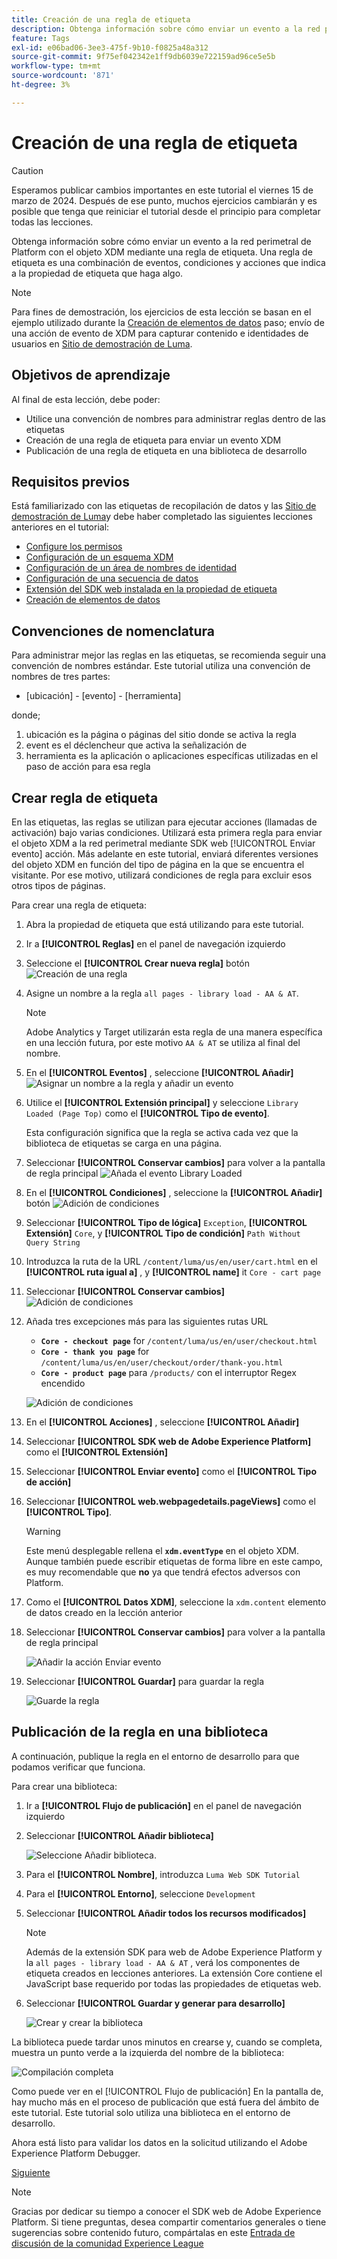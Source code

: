 ```yaml
---
title: Creación de una regla de etiqueta
description: Obtenga información sobre cómo enviar un evento a la red perimetral de Platform con el objeto XDM mediante una regla de etiqueta. Esta lección forma parte del tutorial Implementación de Adobe Experience Cloud con SDK web.
feature: Tags
exl-id: e06bad06-3ee3-475f-9b10-f0825a48a312
source-git-commit: 9f75ef042342e1ff9db6039e722159ad96ce5e5b
workflow-type: tm+mt
source-wordcount: '871'
ht-degree: 3%

---
```


# Creación de una regla de etiqueta


>[!CAUTION]
>
>Esperamos publicar cambios importantes en este tutorial el viernes 15 de marzo de 2024. Después de ese punto, muchos ejercicios cambiarán y es posible que tenga que reiniciar el tutorial desde el principio para completar todas las lecciones.

Obtenga información sobre cómo enviar un evento a la red perimetral de Platform con el objeto XDM mediante una regla de etiqueta. Una regla de etiqueta es una combinación de eventos, condiciones y acciones que indica a la propiedad de etiqueta que haga algo.

>[!NOTE]
>
> Para fines de demostración, los ejercicios de esta lección se basan en el ejemplo utilizado durante la [Creación de elementos de datos](create-data-elements.md) paso; envío de una acción de evento de XDM para capturar contenido e identidades de usuarios en [Sitio de demostración de Luma](https://luma.enablementadobe.com/content/luma/us/en.html).


## Objetivos de aprendizaje

Al final de esta lección, debe poder:

* Utilice una convención de nombres para administrar reglas dentro de las etiquetas
* Creación de una regla de etiqueta para enviar un evento XDM
* Publicación de una regla de etiqueta en una biblioteca de desarrollo


## Requisitos previos

Está familiarizado con las etiquetas de recopilación de datos y las [Sitio de demostración de Luma](https://luma.enablementadobe.com/content/luma/us/en.html)y debe haber completado las siguientes lecciones anteriores en el tutorial:

* [Configure los permisos](configure-permissions.md)
* [Configuración de un esquema XDM](configure-schemas.md)
* [Configuración de un área de nombres de identidad](configure-identities.md)
* [Configuración de una secuencia de datos](configure-datastream.md)
* [Extensión del SDK web instalada en la propiedad de etiqueta](install-web-sdk.md)
* [Creación de elementos de datos](create-data-elements.md)

## Convenciones de nomenclatura

Para administrar mejor las reglas en las etiquetas, se recomienda seguir una convención de nombres estándar. Este tutorial utiliza una convención de nombres de tres partes:

* [ubicación] - [evento] - [herramienta]

donde;

1. ubicación es la página o páginas del sitio donde se activa la regla
1. event es el déclencheur que activa la señalización de
1. herramienta es la aplicación o aplicaciones específicas utilizadas en el paso de acción para esa regla


## Crear regla de etiqueta

En las etiquetas, las reglas se utilizan para ejecutar acciones (llamadas de activación) bajo varias condiciones. Utilizará esta primera regla para enviar el objeto XDM a la red perimetral mediante SDK web [!UICONTROL Enviar evento] acción. Más adelante en este tutorial, enviará diferentes versiones del objeto XDM en función del tipo de página en la que se encuentra el visitante. Por ese motivo, utilizará condiciones de regla para excluir esos otros tipos de páginas.

Para crear una regla de etiqueta:

1. Abra la propiedad de etiqueta que está utilizando para este tutorial.
1. Ir a **[!UICONTROL Reglas]** en el panel de navegación izquierdo
1. Seleccione el **[!UICONTROL Crear nueva regla]** botón
   ![Creación de una regla](assets/rules-create.png)
1. Asigne un nombre a la regla `all pages - library load - AA & AT`.

   >[!NOTE]
   >
   > Adobe Analytics y Target utilizarán esta regla de una manera específica en una lección futura, por este motivo `AA & AT` se utiliza al final del nombre.

1. En el **[!UICONTROL Eventos]** , seleccione **[!UICONTROL Añadir]**
   ![Asignar un nombre a la regla y añadir un evento](assets/rule-name.png)
1. Utilice el **[!UICONTROL Extensión principal]** y seleccione `Library Loaded (Page Top)` como el **[!UICONTROL Tipo de evento]**.

   Esta configuración significa que la regla se activa cada vez que la biblioteca de etiquetas se carga en una página.
1. Seleccionar **[!UICONTROL Conservar cambios]** para volver a la pantalla de regla principal
   ![Añada el evento Library Loaded](assets/rule-event-pagetop.png)
1. En el **[!UICONTROL Condiciones]** , seleccione la **[!UICONTROL Añadir]** botón
   ![Adición de condiciones](assets/rules-add-conditions.png)
1. Seleccionar **[!UICONTROL Tipo de lógica]** `Exception`, **[!UICONTROL Extensión]** `Core`, y **[!UICONTROL Tipo de condición]** `Path Without Query String`
1. Introduzca la ruta de la URL `/content/luma/us/en/user/cart.html` en el **[!UICONTROL ruta igual a]** , y **[!UICONTROL name]** it `Core - cart page`
1. Seleccionar **[!UICONTROL Conservar cambios]**
   ![Adición de condiciones](assets/rule-condition-exception.png)
1. Añada tres excepciones más para las siguientes rutas URL

   * **`Core - checkout page`** for `/content/luma/us/en/user/checkout.html`
   * **`Core - thank you page`** for `/content/luma/us/en/user/checkout/order/thank-you.html`
   * **`Core - product page`** para `/products/` con el interruptor Regex encendido

   ![Adición de condiciones](assets/rule-condition-exception-all.png)

1. En el **[!UICONTROL Acciones]** , seleccione **[!UICONTROL Añadir]**
1. Seleccionar **[!UICONTROL SDK web de Adobe Experience Platform]** como el **[!UICONTROL Extensión]**
1. Seleccionar **[!UICONTROL Enviar evento]** como el **[!UICONTROL Tipo de acción]**
1. Seleccionar **[!UICONTROL web.webpagedetails.pageViews]** como el **[!UICONTROL Tipo]**.

   >[!WARNING]
   >
   > Este menú desplegable rellena el **`xdm.eventType`** en el objeto XDM. Aunque también puede escribir etiquetas de forma libre en este campo, es muy recomendable que **no** ya que tendrá efectos adversos con Platform.

1. Como el **[!UICONTROL Datos XDM]**, seleccione la `xdm.content` elemento de datos creado en la lección anterior
1. Seleccionar **[!UICONTROL Conservar cambios]** para volver a la pantalla de regla principal

   ![Añadir la acción Enviar evento](assets/rule-set-action-xdm.png)
1. Seleccionar **[!UICONTROL Guardar]** para guardar la regla

   ![Guarde la regla](assets/rule-save.png)

## Publicación de la regla en una biblioteca

A continuación, publique la regla en el entorno de desarrollo para que podamos verificar que funciona.

Para crear una biblioteca:

1. Ir a **[!UICONTROL Flujo de publicación]** en el panel de navegación izquierdo
1. Seleccionar **[!UICONTROL Añadir biblioteca]**

   ![Seleccione Añadir biblioteca.](assets/rule-publish-library.png)
1. Para el **[!UICONTROL Nombre]**, introduzca `Luma Web SDK Tutorial`
1. Para el **[!UICONTROL Entorno]**, seleccione `Development`
1. Seleccionar  **[!UICONTROL Añadir todos los recursos modificados]**

   >[!NOTE]
   >
   >    Además de la extensión SDK para web de Adobe Experience Platform y la `all pages - library load - AA & AT` , verá los componentes de etiqueta creados en lecciones anteriores. La extensión Core contiene el JavaScript base requerido por todas las propiedades de etiquetas web.

1. Seleccionar **[!UICONTROL Guardar y generar para desarrollo]**

   ![Crear y crear la biblioteca](assets/rule-publish-add-all-changes.png)

La biblioteca puede tardar unos minutos en crearse y, cuando se completa, muestra un punto verde a la izquierda del nombre de la biblioteca:

![Compilación completa](assets/rule-publish-success.png)

Como puede ver en el [!UICONTROL Flujo de publicación] En la pantalla de, hay mucho más en el proceso de publicación que está fuera del ámbito de este tutorial. Este tutorial solo utiliza una biblioteca en el entorno de desarrollo.

Ahora está listo para validar los datos en la solicitud utilizando el Adobe Experience Platform Debugger.

[Siguiente ](validate-with-debugger.md)

>[!NOTE]
>
>Gracias por dedicar su tiempo a conocer el SDK web de Adobe Experience Platform. Si tiene preguntas, desea compartir comentarios generales o tiene sugerencias sobre contenido futuro, compártalas en este [Entrada de discusión de la comunidad Experience League](https://experienceleaguecommunities.adobe.com/t5/adobe-experience-platform-launch/tutorial-discussion-implement-adobe-experience-cloud-with-web/td-p/444996)
